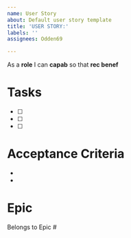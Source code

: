 ```yaml
---
name: User Story
about: Default user story template
title: 'USER STORY:'
labels: ''
assignees: Odden69

---
```


As a **role** I can **capab** so that **rec benef**
# Tasks
- [ ] 
- [ ] 
- [ ] 
  
# Acceptance Criteria
-
-
# Epic
Belongs to Epic #
